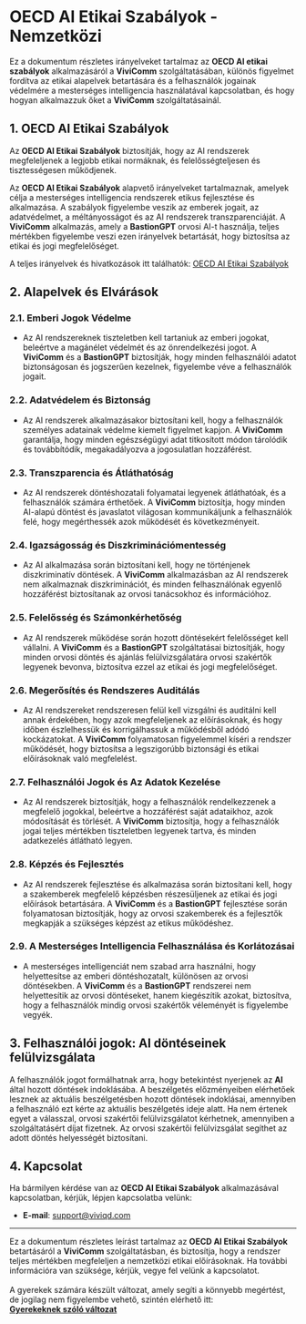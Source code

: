 # OECD AI Etikai Szabályok - Nemzetközi

Ez a dokumentum részletes irányelveket tartalmaz az **OECD AI etikai szabályok** alkalmazásáról a **ViviComm** szolgáltatásában, különös figyelmet fordítva az etikai alapelvek betartására és a felhasználók jogainak védelmére a mesterséges intelligencia használatával kapcsolatban, és hogy hogyan alkalmazzuk őket a **ViviComm** szolgáltatásainál.

## 1. OECD AI Etikai Szabályok

Az **OECD AI Etikai Szabályok** biztosítják, hogy az AI rendszerek megfeleljenek a legjobb etikai normáknak, és felelősségteljesen és tisztességesen működjenek.

Az **OECD AI Etikai Szabályok** alapvető irányelveket tartalmaznak, amelyek célja a mesterséges intelligencia rendszerek etikus fejlesztése és alkalmazása. A szabályok figyelembe veszik az emberek jogait, az adatvédelmet, a méltányosságot és az AI rendszerek transzparenciáját. A **ViviComm** alkalmazás, amely a **BastionGPT** orvosi AI-t használja, teljes mértékben figyelembe veszi ezen irányelvek betartását, hogy biztosítsa az etikai és jogi megfelelőséget.

A teljes irányelvek és hivatkozások itt találhatók: [OECD AI Etikai Szabályok](https://www.oecd.org/digital/ai/)

## 2. Alapelvek és Elvárások

### **2.1. Emberi Jogok Védelme**
- Az AI rendszereknek tiszteletben kell tartaniuk az emberi jogokat, beleértve a magánélet védelmét és az önrendelkezési jogot. A **ViviComm** és a **BastionGPT** biztosítják, hogy minden felhasználói adatot biztonságosan és jogszerűen kezelnek, figyelembe véve a felhasználók jogait.

### **2.2. Adatvédelem és Biztonság**
- Az AI rendszerek alkalmazásakor biztosítani kell, hogy a felhasználók személyes adatainak védelme kiemelt figyelmet kapjon. A **ViviComm** garantálja, hogy minden egészségügyi adat titkosított módon tárolódik és továbbítódik, megakadályozva a jogosulatlan hozzáférést.

### **2.3. Transzparencia és Átláthatóság**
- Az AI rendszerek döntéshozatali folyamatai legyenek átláthatóak, és a felhasználók számára érthetőek. A **ViviComm** biztosítja, hogy minden AI-alapú döntést és javaslatot világosan kommunikáljunk a felhasználók felé, hogy megérthessék azok működését és következményeit.

### **2.4. Igazságosság és Diszkriminációmentesség**
- Az AI alkalmazása során biztosítani kell, hogy ne történjenek diszkriminatív döntések. A **ViviComm** alkalmazásban az AI rendszerek nem alkalmaznak diszkriminációt, és minden felhasználónak egyenlő hozzáférést biztosítanak az orvosi tanácsokhoz és információhoz.

### **2.5. Felelősség és Számonkérhetőség**
- Az AI rendszerek működése során hozott döntésekért felelősséget kell vállalni. A **ViviComm** és a **BastionGPT** szolgáltatásai biztosítják, hogy minden orvosi döntés és ajánlás felülvizsgálatára orvosi szakértők legyenek bevonva, biztosítva ezzel az etikai és jogi megfelelőséget.

### **2.6. Megerősítés és Rendszeres Auditálás**
- Az AI rendszereket rendszeresen felül kell vizsgálni és auditálni kell annak érdekében, hogy azok megfeleljenek az előírásoknak, és hogy időben észlelhessük és korrigálhassuk a működésből adódó kockázatokat. A **ViviComm** folyamatosan figyelemmel kíséri a rendszer működését, hogy biztosítsa a legszigorúbb biztonsági és etikai előírásoknak való megfelelést.

### **2.7. Felhasználói Jogok és Az Adatok Kezelése**
- Az AI rendszerek biztosítják, hogy a felhasználók rendelkezzenek a megfelelő jogokkal, beleértve a hozzáférést saját adataikhoz, azok módosítását és törlését. A **ViviComm** biztosítja, hogy a felhasználók jogai teljes mértékben tiszteletben legyenek tartva, és minden adatkezelés átlátható legyen.

### **2.8. Képzés és Fejlesztés**
- Az AI rendszerek fejlesztése és alkalmazása során biztosítani kell, hogy a szakemberek megfelelő képzésben részesüljenek az etikai és jogi előírások betartására. A **ViviComm** és a **BastionGPT** fejlesztése során folyamatosan biztosítják, hogy az orvosi szakemberek és a fejlesztők megkapják a szükséges képzést az etikus működéshez.

### **2.9. A Mesterséges Intelligencia Felhasználása és Korlátozásai**
- A mesterséges intelligenciát nem szabad arra használni, hogy helyettesítse az emberi döntéshozatalt, különösen az orvosi döntésekben. A **ViviComm** és a **BastionGPT** rendszerei nem helyettesítik az orvosi döntéseket, hanem kiegészítik azokat, biztosítva, hogy a felhasználók mindig orvosi szakértők véleményét is figyelembe vegyék.

## 3. Felhasználói jogok: AI döntéseinek felülvizsgálata

A felhasználók jogot formálhatnak arra, hogy betekintést nyerjenek az **AI** által hozott döntések indoklásába. A beszélgetés előzményeiben elérhetőek lesznek az aktuális beszélgetésben hozott döntések indoklásai, amennyiben a felhasználó ezt kérte az aktuális beszélgetés ideje alatt. Ha nem értenek egyet a válasszal, orvosi szakértői felülvizsgálatot kérhetnek, amennyiben a szolgáltatásért díjat fizetnek. Az orvosi szakértői felülvizsgálat segíthet az adott döntés helyességét biztosítani.

## 4. Kapcsolat

Ha bármilyen kérdése van az **OECD AI Etikai Szabályok** alkalmazásával kapcsolatban, kérjük, lépjen kapcsolatba velünk:
- **E-mail**: [support@viviqd.com](mailto:support@viviqd.com)

---

Ez a dokumentum részletes leírást tartalmaz az **OECD AI Etikai Szabályok** betartásáról a **ViviComm** szolgáltatásban, és biztosítja, hogy a rendszer teljes mértékben megfeleljen a nemzetközi etikai előírásoknak. Ha további információra van szüksége, kérjük, vegye fel velünk a kapcsolatot.
<br/>
<br/>
A gyerekek számára készült változat, amely segíti a könnyebb megértést,<br/> de jogilag nem figyelembe vehető, szintén elérhető itt:  
[**Gyerekeknek szóló változat**](../easy/easy-oecd-ai-ethics.md)
